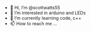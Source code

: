 - 👋 Hi, I’m @scottwatts55
- 👀 I’m interested in arduino and LEDs
- 🌱 I’m currently learning code, c++
- 📫 How to reach me ...

<!---
scottwatts55@yahoo.com
--->
